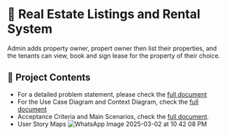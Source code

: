 # 🚀 Real Estate Listings and Rental System

Admin adds property owner, propert owner then list their properties, and the tenants can view, book and sign lease for the property of their choice.

## 📖 Project Contents

- For a detailed problem statement, please check the [full document](./documentation/Real%20Estate%20Rental%20System-Problem%20Statement.pdf)
- For the Use Case Diagram and Context Diagram, check the [full document](./documentation/Real-Estate-Rental%20System-Use-Case-Diagram-and-Context-Diagram.pdf)
- Acceptance Criteria and Main Scenarios, check the [full document](./documentation/Acceptance-criteria-and-main-scenarios.pdf).
- User Story Maps
  ![WhatsApp Image 2025-03-02 at 10 42 08 PM](https://github.com/user-attachments/assets/dfe04cf0-4d79-45ba-9527-2b09828e4ba8)

  
